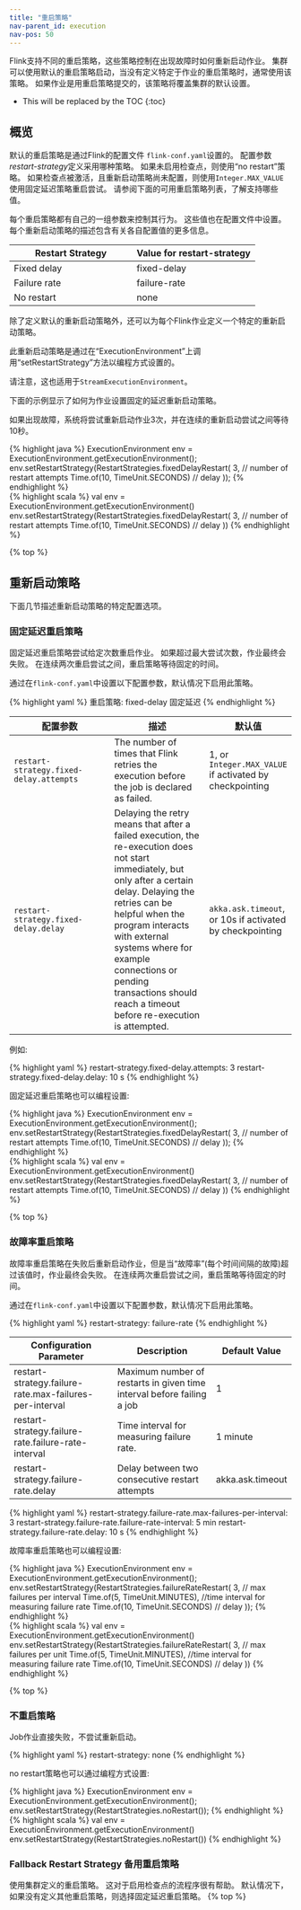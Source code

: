 ```yaml
---
title: "重启策略"
nav-parent_id: execution
nav-pos: 50
---
```

<!--
Licensed to the Apache Software Foundation (ASF) under one
or more contributor license agreements.  See the NOTICE file
distributed with this work for additional information
regarding copyright ownership.  The ASF licenses this file
to you under the Apache License, Version 2.0 (the
"License"); you may not use this file except in compliance
with the License.  You may obtain a copy of the License at

  http://www.apache.org/licenses/LICENSE-2.0

Unless required by applicable law or agreed to in writing,
software distributed under the License is distributed on an
"AS IS" BASIS, WITHOUT WARRANTIES OR CONDITIONS OF ANY
KIND, either express or implied.  See the License for the
specific language governing permissions and limitations
under the License.
-->

Flink支持不同的重启策略，这些策略控制在出现故障时如何重新启动作业。
集群可以使用默认的重启策略启动，当没有定义特定于作业的重启策略时，通常使用该策略。
如果作业是用重启策略提交的，该策略将覆盖集群的默认设置。

* This will be replaced by the TOC
{:toc}

## 概览

默认的重启策略是通过Flink的配置文件 `flink-conf.yaml`设置的。
配置参数*restart-strategy*定义采用哪种策略。
如果未启用检查点，则使用“no restart”策略。
如果检查点被激活，且重新启动策略尚未配置，则使用`Integer.MAX_VALUE` 使用固定延迟策略重启尝试。
请参阅下面的可用重启策略列表，了解支持哪些值。

每个重启策略都有自己的一组参数来控制其行为。
这些值也在配置文件中设置。
每个重新启动策略的描述包含有关各自配置值的更多信息。

<table class="table table-bordered">
  <thead>
    <tr>
      <th class="text-left" style="width: 50%">Restart Strategy</th>
      <th class="text-left">Value for restart-strategy</th>
    </tr>
  </thead>
  <tbody>
    <tr>
        <td>Fixed delay</td>
        <td>fixed-delay</td>
    </tr>
    <tr>
        <td>Failure rate</td>
        <td>failure-rate</td>
    </tr>
    <tr>
        <td>No restart</td>
        <td>none</td>
    </tr>
  </tbody>
</table>

除了定义默认的重新启动策略外，还可以为每个Flink作业定义一个特定的重新启动策略。

此重新启动策略是通过在“ExecutionEnvironment”上调用“setRestartStrategy”方法以编程方式设置的。

请注意，这也适用于`StreamExecutionEnvironment`。

下面的示例显示了如何为作业设置固定的延迟重新启动策略。

如果出现故障，系统将尝试重新启动作业3次，并在连续的重新启动尝试之间等待10秒。

<div class="codetabs" markdown="1">
<div data-lang="java" markdown="1">
{% highlight java %}
ExecutionEnvironment env = ExecutionEnvironment.getExecutionEnvironment();
env.setRestartStrategy(RestartStrategies.fixedDelayRestart(
  3, // number of restart attempts
  Time.of(10, TimeUnit.SECONDS) // delay
));
{% endhighlight %}
</div>
<div data-lang="scala" markdown="1">
{% highlight scala %}
val env = ExecutionEnvironment.getExecutionEnvironment()
env.setRestartStrategy(RestartStrategies.fixedDelayRestart(
  3, // number of restart attempts
  Time.of(10, TimeUnit.SECONDS) // delay
))
{% endhighlight %}
</div>
</div>

{% top %}

## 重新启动策略

下面几节描述重新启动策略的特定配置选项。

### 固定延迟重启策略

固定延迟重启策略尝试给定次数重启作业。
如果超过最大尝试次数，作业最终会失败。
在连续两次重启尝试之间，重启策略等待固定的时间。

通过在`flink-conf.yaml`中设置以下配置参数，默认情况下启用此策略。

{% highlight yaml %}
重启策略: fixed-delay 固定延迟
{% endhighlight %}

<table class="table table-bordered">
  <thead>
    <tr>
      <th class="text-left" style="width: 40%">配置参数</th>
      <th class="text-left" style="width: 40%">描述</th>
      <th class="text-left">默认值</th>
    </tr>
  </thead>
  <tbody>
    <tr>
        <td><code>restart-strategy.fixed-delay.attempts</code></td>
        <td>The number of times that Flink retries the execution before the job is declared as failed.</td>
        <td>1, or <code>Integer.MAX_VALUE</code> if activated by checkpointing</td>
    </tr>
    <tr>
        <td><code>restart-strategy.fixed-delay.delay</code></td>
        <td>Delaying the retry means that after a failed execution, the re-execution does not start immediately, but only after a certain delay. Delaying the retries can be helpful when the program interacts with external systems where for example connections or pending transactions should reach a timeout before re-execution is attempted.</td>
        <td><code>akka.ask.timeout</code>, or 10s if activated by checkpointing</td>
    </tr>
  </tbody>
</table>

例如:

{% highlight yaml %}
restart-strategy.fixed-delay.attempts: 3
restart-strategy.fixed-delay.delay: 10 s
{% endhighlight %}

固定延迟重启策略也可以编程设置:

<div class="codetabs" markdown="1">
<div data-lang="java" markdown="1">
{% highlight java %}
ExecutionEnvironment env = ExecutionEnvironment.getExecutionEnvironment();
env.setRestartStrategy(RestartStrategies.fixedDelayRestart(
  3, // number of restart attempts
  Time.of(10, TimeUnit.SECONDS) // delay
));
{% endhighlight %}
</div>
<div data-lang="scala" markdown="1">
{% highlight scala %}
val env = ExecutionEnvironment.getExecutionEnvironment()
env.setRestartStrategy(RestartStrategies.fixedDelayRestart(
  3, // number of restart attempts
  Time.of(10, TimeUnit.SECONDS) // delay
))
{% endhighlight %}
</div>
</div>

{% top %}

### 故障率重启策略

故障率重启策略在失败后重新启动作业，但是当“故障率”(每个时间间隔的故障)超过该值时，作业最终会失败。
在连续两次重启尝试之间，重启策略等待固定的时间。

通过在`flink-conf.yaml`中设置以下配置参数，默认情况下启用此策略。

{% highlight yaml %}
restart-strategy: failure-rate
{% endhighlight %}

<table class="table table-bordered">
  <thead>
    <tr>
      <th class="text-left" style="width: 40%">Configuration Parameter</th>
      <th class="text-left" style="width: 40%">Description</th>
      <th class="text-left">Default Value</th>
    </tr>
  </thead>
  <tbody>
    <tr>
        <td><it>restart-strategy.failure-rate.max-failures-per-interval</it></td>
        <td>Maximum number of restarts in given time interval before failing a job</td>
        <td>1</td>
    </tr>
    <tr>
        <td><it>restart-strategy.failure-rate.failure-rate-interval</it></td>
        <td>Time interval for measuring failure rate.</td>
        <td>1 minute</td>
    </tr>
    <tr>
        <td><it>restart-strategy.failure-rate.delay</it></td>
        <td>Delay between two consecutive restart attempts</td>
        <td><it>akka.ask.timeout</it></td>
    </tr>
  </tbody>
</table>

{% highlight yaml %}
restart-strategy.failure-rate.max-failures-per-interval: 3
restart-strategy.failure-rate.failure-rate-interval: 5 min
restart-strategy.failure-rate.delay: 10 s
{% endhighlight %}

故障率重启策略也可以编程设置:

<div class="codetabs" markdown="1">
<div data-lang="java" markdown="1">
{% highlight java %}
ExecutionEnvironment env = ExecutionEnvironment.getExecutionEnvironment();
env.setRestartStrategy(RestartStrategies.failureRateRestart(
  3, // max failures per interval
  Time.of(5, TimeUnit.MINUTES), //time interval for measuring failure rate
  Time.of(10, TimeUnit.SECONDS) // delay
));
{% endhighlight %}
</div>
<div data-lang="scala" markdown="1">
{% highlight scala %}
val env = ExecutionEnvironment.getExecutionEnvironment()
env.setRestartStrategy(RestartStrategies.failureRateRestart(
  3, // max failures per unit
  Time.of(5, TimeUnit.MINUTES), //time interval for measuring failure rate
  Time.of(10, TimeUnit.SECONDS) // delay
))
{% endhighlight %}
</div>
</div>

{% top %}

### 不重启策略

Job作业直接失败，不尝试重新启动。

{% highlight yaml %}
restart-strategy: none
{% endhighlight %}

no restart策略也可以通过编程方式设置:
<div class="codetabs" markdown="1">
<div data-lang="java" markdown="1">
{% highlight java %}
ExecutionEnvironment env = ExecutionEnvironment.getExecutionEnvironment();
env.setRestartStrategy(RestartStrategies.noRestart());
{% endhighlight %}
</div>
<div data-lang="scala" markdown="1">
{% highlight scala %}
val env = ExecutionEnvironment.getExecutionEnvironment()
env.setRestartStrategy(RestartStrategies.noRestart())
{% endhighlight %}
</div>
</div>

### Fallback Restart Strategy 备用重启策略

使用集群定义的重启策略。
这对于启用检查点的流程序很有帮助。
默认情况下，如果没有定义其他重启策略，则选择固定延迟重启策略。
{% top %}
